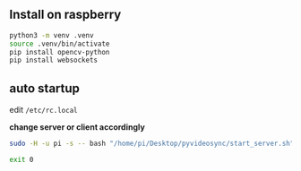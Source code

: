 ## Install on raspberry
```bash
python3 -m venv .venv
source .venv/bin/activate
pip install opencv-python
pip install websockets
```


## auto startup 

edit `/etc/rc.local`

**change server or client accordingly**

```bash
sudo -H -u pi -s -- bash "/home/pi/Desktop/pyvideosync/start_server.sh" &

exit 0

```